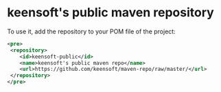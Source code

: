 # keensoft's public maven repository

To use it, add the repository to your POM file of the project:

```xml
<pre>
 <repository>
    <id>keensoft-public</id>
    <name>keensoft's public maven repo</name>
    <url>https://github.com/keensoft/maven-repo/raw/master/</url>
 </repository>
</pre>
```
